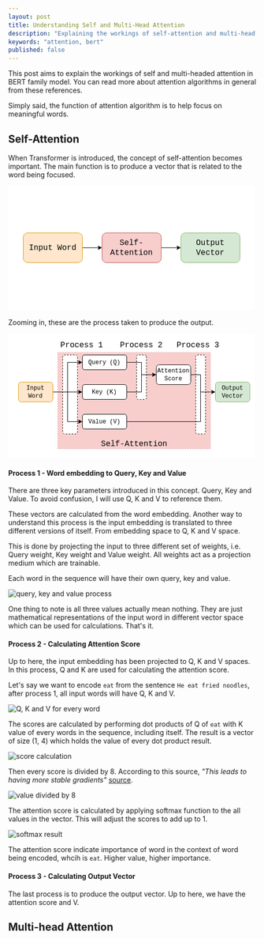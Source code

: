```yaml
---
layout: post
title: Understanding Self and Multi-Head Attention
description: "Explaining the workings of self-attention and multi-head attention"
keywords: "attention, bert"
published: false
---
```


This post aims to explain the workings of self and multi-headed attention in BERT family model. You can read more about attention algorithms in general from these references. 

Simply said, the function of attention algorithm is to help focus on meaningful words.

## Self-Attention

When Transformer is introduced, the concept of self-attention becomes important. The main function is to produce a vector that is related to the word being focused.

![output of self-attention](/assets/images/self-attention-input-output.png)

Zooming in, these are the process taken to produce the output.

![process of self-attention](/assets/images/self-attention-process.png)

#### Process 1 - Word embedding to Query, Key and Value

There are three key parameters introduced in this concept. Query, Key and Value. To avoid confusion, I will use Q, K and V to reference them.

These vectors are calculated from the word embedding. Another way to understand this process is the input embedding is translated to three different versions of itself. From embedding space to Q, K and V space.

This is done by projecting the input to three different set of weights, i.e. Query weight, Key weight and Value weight. All weights act as a projection medium which are trainable. 

Each word in the sequence will have their own query, key and value. 

![query, key and value process]()

One thing to note is all three values actually mean nothing. They are just mathematical representations of the input word in different vector space which can be used for calculations. That's it.  

#### Process 2 - Calculating Attention Score

Up to here, the input embedding has been projected to Q, K and V spaces. In this process, Q and K are used for calculating the attention score. 

Let's say we want to encode ```eat``` from the sentence ```He eat fried noodles```, after process 1, all input words will have Q, K and V.

![Q, K and V for every word]()

The scores are calculated by performing dot products of Q of ```eat``` with K value of every words in the sequence, including itself. The result is a vector of size (1, 4) which holds the value of every dot product result.

![score calculation]()

Then every score is divided by 8. According to this source, *"This leads to having more stable gradients"* [source](https://jalammar.github.io/illustrated-transformer/). 

![value divided by 8]()

The attention score is calculated by applying softmax function to the all values in the vector. This will adjust the scores to add up to 1.

![softmax result]()

The attention score indicate importance of word in the context of word being encoded, whcih is ```eat```. Higher value, higher importance.

#### Process 3 - Calculating Output Vector

The last process is to produce the output vector. Up to here, we have the attention score and V. 


## Multi-head Attention
